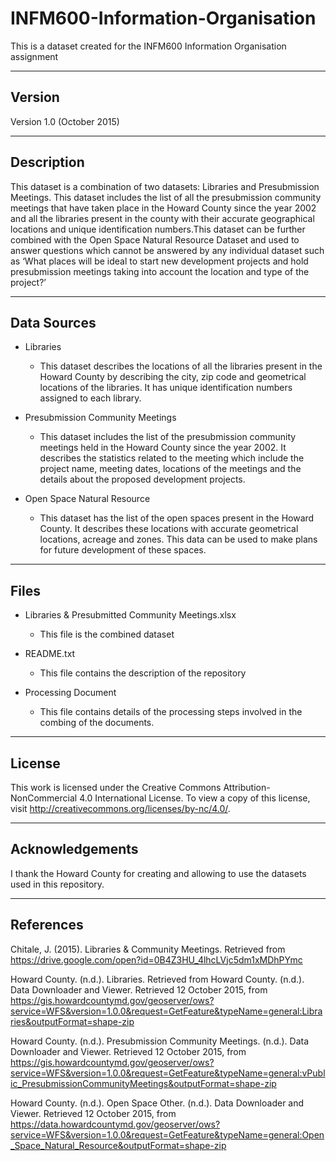# INFM600-Information-Organisation
This is a dataset created for the INFM600 Information Organisation assignment

-----------
Version 
-----------  
Version 1.0 (October 2015)  

---------------- 
Description 
----------------
This dataset is a combination of two datasets: Libraries and Presubmission Meetings. This dataset includes the list of all the presubmission community meetings that have taken place in the Howard County since the year 2002 and all the libraries present in the county with their accurate geographical locations and unique identification numbers.This dataset can be further combined with the Open Space Natural Resource Dataset and used to answer questions which cannot be answered by any individual dataset such as ‘What places will be ideal to start new development projects and hold presubmission meetings taking into account the location and type of the project?’

---------------- 
Data Sources
----------------
* Libraries 
	- This dataset describes the locations of all the libraries present in the Howard County by describing the city, zip code and geometrical locations of the libraries. It has unique identification numbers assigned to each library.  

* Presubmission Community Meetings
	- This dataset includes the list of the presubmission community meetings held in the Howard County since the year 2002. It describes the statistics related to the meeting which include the project name, meeting dates, locations of the meetings and the details about the proposed development projects.

* Open Space Natural Resource
	- This dataset has the list of the open spaces present in the Howard County. It describes these locations with accurate geometrical locations, acreage and zones. This data can be used to make plans for future development of these spaces.   

---------------- 
Files
---------------- 
* Libraries & Presubmitted Community Meetings.xlsx
	- This file is the combined dataset 

* README.txt
	- This file contains the description of the repository

* Processing Document 
	- This file contains details of the processing steps involved in the combing of the documents.

---------------- 
License
---------------- 
This work is licensed under the Creative Commons Attribution-NonCommercial 4.0 International License. To view a copy of this license, visit http://creativecommons.org/licenses/by-nc/4.0/.

--------------------------
Acknowledgements
--------------------------
I thank the Howard County for creating and allowing to use the datasets used in this repository.

---------------
References
---------------
Chitale, J. (2015). Libraries & Community Meetings. Retrieved from https://drive.google.com/open?id=0B4Z3HU_4lhcLVjc5dm1xMDhPYmc

Howard County. (n.d.). Libraries. Retrieved from Howard County. (n.d.). Data Downloader and Viewer. Retrieved 12 October 2015, from https://gis.howardcountymd.gov/geoserver/ows?service=WFS&version=1.0.0&request=GetFeature&typeName=general:Libraries&outputFormat=shape-zip

Howard County. (n.d.). Presubmission Community Meetings. (n.d.). Data 
Downloader and Viewer. Retrieved 12 October 2015, from https://gis.howardcountymd.gov/geoserver/ows?service=WFS&version=1.0.0&request=GetFeature&typeName=general:vPublic_PresubmissionCommunityMeetings&outputFormat=shape-zip

Howard County. (n.d.). Open Space Other. (n.d.). Data 
Downloader and Viewer. Retrieved 12 October 2015, from https://data.howardcountymd.gov/geoserver/ows?service=WFS&version=1.0.0&request=GetFeature&typeName=general:Open_Space_Natural_Resource&outputFormat=shape-zip

